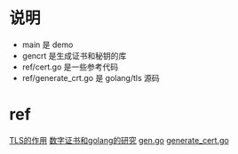 # 说明
* main 是 demo
* gencrt 是生成证书和秘钥的库
* ref/cert.go 是一些参考代码
* ref/generate_crt.go 是 golang/tls 源码

# ref
[TLS的作用](https://github.com/nareix/blog/blob/master/posts/golang-tls-guide.md)
[数字证书和golang的研究](http://www.echojb.com/go/2017/01/13/300841.html)
[gen.go](https://github.com/nareix/tls-example/blob/master/gen.go)
[generate_cert.go](https://github.com/golang/go/blob/master/src/crypto/tls/generate_cert.go#L43)
